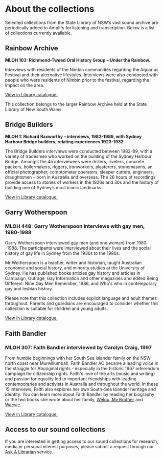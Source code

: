 # About the collections

Selected collections from the State Library of NSW’s vast sound archive are periodically added to Amplify for listening and transcription. Below is a list of collections currently available.

## Rainbow Archive

**MLOH 103: Richmond-Tweed Oral History Group – Under the Rainbow.**

Interviews with residents of the Nimbin communities regarding the Aquarius Festival and their alternative lifestyles. Interviews were also conducted with people who were residents of Nimbin prior to the festival, regarding the impact on the area.

[View in Library catalogue.](http://archival.sl.nsw.gov.au/Details/archive/110317356)

This collection belongs to the larger Rainbow Archive held at the State Library of New South Wales.

## Bridge Builders

**MLOH 1: Richard Raxworthy – interviews, 1982-1989, with Sydney Harbour Bridge builders, relating experiences 1923-1932**

The Bridge Builders interviews were conducted between 1982-89, with a variety of tradesmen who worked on the building of the Sydney Harbour Bridge. Amongst the 45 interviewees were drillers, riveters, concrete packers, boilermakers, riggers, ironworkers, plasterers, stonemasons, an official photographer, comptometer operators, sleeper cutters, engineers, draughtsmen – born in Australia and overseas. The 26 hours of recordings provide access to stories of workers in the 1920s and 30s and the history of building one of Sydney’s most iconic landmarks.

[View in Library catalogue.](http://archival.sl.nsw.gov.au/Details/archive/110050485)

## Garry Wotherspoon

### MLOH 448: Garry Wotherspoon interviews with gay men, 1980-1988

Garry Wotherspoon interviewed gay men (and one woman) from 1980 -1988. The participants were interviewed about their lives and the social history of gay life in Sydney from the 1930s to the 1980s.

Mr Wotherspoon is a teacher, writer and historian, taught Australian economic and social history, and minority studies at the University of Sydney. He has published books articles gay history and articles in Campaign, Outrage, Gay Information and other magazines and edited Being Different: Nine Gay Men Remember, 1986, and Who's who in contemporary gay and lesbian history.

Please note that this collection includes explicit language and adult themes throughout. Parents and guardians are encouraged to consider whether this collection is suitable for children and young adults.

[View in Library catalogue.](http://archival.sl.nsw.gov.au/Details/archive/110320963)

## Faith Bandler

### MLOH 307: Faith Bandler interviewed by Carolyn Craig, 1997

From humble beginnings with her South Sea Islander family on the NSW north coast near Murwillumbah, Faith Bandler AC became a leading voice in the struggle for Aboriginal rights - especially in the historic 1967 referendum campaign for citizenship rights. Faith's love of the arts (music and writing) and passion for equality led to important friendships with leading contemporaries and activists in Australia and throughout the world. In these 15 interviews, Faith also explores her own South-Sea Islander heritage and identity. You can learn more about Faith Bandler by reading her biography or the two books she wrote about her family, [Welou, My Brother](https://primo-slnsw.hosted.exlibrisgroup.com/primo-explore/fulldisplay?docid=SLNSW_ALMA21107379330002626&context=L&vid=SLNSW&search_scope=EEA&tab=default_tab&lang=en_US) and [Wacvie](https://primo-slnsw.hosted.exlibrisgroup.com/primo-explore/fulldisplay?docid=SLNSW_ALMA21131600960002626&context=L&vid=SLNSW&search_scope=EEA&tab=default_tab&lang=en_US).

[View in Library catalogue.](http://archival.sl.nsw.gov.au/Details/archive/110315979)

## Access to our sound collections

If you are interested in getting access to our sound collections for research, media or personal interest purposes, please submit a request through our [Ask A Librarian](http://www.sl.nsw.gov.au/research-and-collections/ask-librarian) service.
